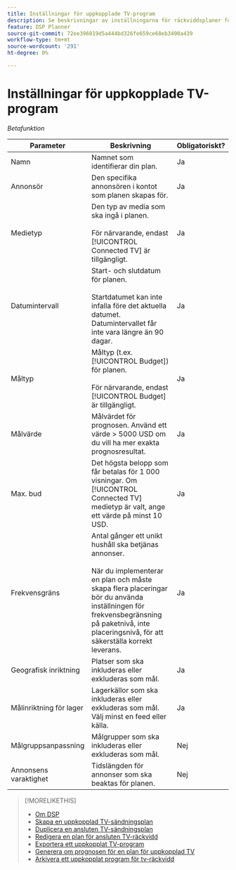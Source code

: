 ```yaml
---
title: Inställningar för uppkopplade TV-program
description: Se beskrivningar av inställningarna för räckviddsplaner för anslutna tv-apparater.
feature: DSP Planner
source-git-commit: 72ee396019d5a444bd326fe659ce68eb3490a439
workflow-type: tm+mt
source-wordcount: '291'
ht-degree: 0%

---
```


# Inställningar för uppkopplade TV-program

*Betafunktion*

| Parameter | Beskrivning | Obligatoriskt? |
| --- | --- | --- |
| Namn | Namnet som identifierar din plan. | Ja |
| Annonsör | Den specifika annonsören i kontot som planen skapas för. | Ja |
| Medietyp | Den typ av media som ska ingå i planen.<br><br>För närvarande, endast [!UICONTROL Connected TV] är tillgängligt. | Ja |
| Datumintervall | Start- och slutdatum för planen.<br><br>Startdatumet kan inte infalla före det aktuella datumet. Datumintervallet får inte vara längre än 90 dagar. | Ja |
| Måltyp | Måltyp (t.ex. [!UICONTROL Budget]) för planen.<br><br>För närvarande, endast [!UICONTROL Budget] är tillgängligt. | Ja |
| Målvärde | Målvärdet för prognosen. Använd ett värde > 5000 USD om du vill ha mer exakta prognosresultat. | Ja |
| Max. bud | Det högsta belopp som får betalas för 1 000 visningar. Om [!UICONTROL Connected TV] medietyp är valt, ange ett värde på minst 10 USD. | Ja |
| Frekvensgräns | Antal gånger ett unikt hushåll ska betjänas annonser.<br><br>När du implementerar en plan och måste skapa flera placeringar bör du använda inställningen för frekvensbegränsning på paketnivå, inte placeringsnivå, för att säkerställa korrekt leverans. | Ja |
| Geografisk inriktning | Platser som ska inkluderas eller exkluderas som mål. | Ja |
| Målinriktning för lager | Lagerkällor som ska inkluderas eller exkluderas som mål. Välj minst en feed eller källa. | Ja |
| Målgruppsanpassning | Målgrupper som ska inkluderas eller exkluderas som mål. | Nej |
| Annonsens varaktighet | Tidslängden för annonser som ska beaktas för planen. | Nej |

>[!MORELIKETHIS]
>
>* [Om DSP](planner-about.md)
>* [Skapa en uppkopplad TV-sändningsplan](planner-create.md)
>* [Duplicera en ansluten TV-sändningsplan](planner-duplicate.md)
>* [Redigera en plan för ansluten TV-räckvidd](planner-edit.md)
>* [Exportera ett uppkopplat TV-program](planner-export.md)
>* [Generera om prognosen för en plan för uppkopplad TV](planner-forecast.md)
>* [Arkivera ett uppkopplat program för tv-räckvidd](planner-archive.md)
